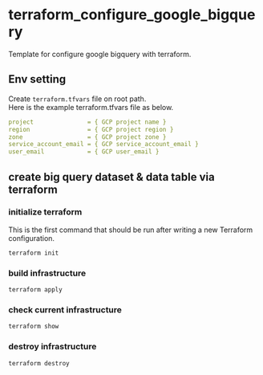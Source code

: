 # terraform_configure_google_bigquery

Template for configure google bigquery with terraform.

## Env setting

Create `terraform.tfvars` file on root path. <br />
Here is the example terraform.tfvars file as below.

```yml
project               = { GCP project name }
region                = { GCP project region }
zone                  = { GCP project zone }
service_account_email = { GCP service_account_email }
user_email            = { GCP user_email }
```

## create big query dataset & data table via terraform

### initialize terraform

This is the first command that should be run after writing a new Terraform configuration.

```
terraform init
```

### build infrastructure

```
terraform apply
```

### check current infrastructure

```
terraform show
```

### destroy infrastructure

```
terraform destroy
```
